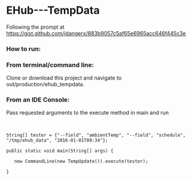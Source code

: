 # EHub---TempData
Following the prompt at https://gist.github.com/jdangerx/883b9057c5af65e6965acc646f445c3e

<h3> How to run: </h3> 

<h3> From terminal/command line: </h3> 
Clone or download this project and navigate to out/production/ehub_tempdata.



<h3> From an IDE Console: </h3> 
Pass requested arguments to the execute method in main and run
<br></br>

<pre><code> 
String[] tester = {"--field", "ambientTemp", "--field", "schedule", "/tmp/ehub_data", "2016-01-01T09:34"};

public static void main(String[] args) {</br>
   new CommandLine(new TempUpdate()).execute(tester);</br>
} 
</code></pre>
